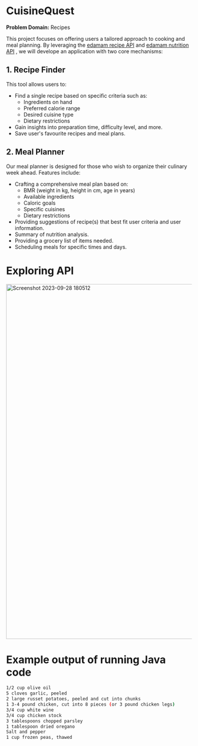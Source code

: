 # CuisineQuest

**Problem Domain:** Recipes

This project focuses on offering users a tailored approach to cooking and meal planning. By leveraging the [edamam recipe API](https://developer.edamam.com/edamam-docs-recipe-api) and [edamam nutrition API](https://developer.edamam.com/edamam-docs-nutrition-api )
, we will develope an application with two core mechanisms:

## 1. Recipe Finder

This tool allows users to:
- Find a single recipe based on specific criteria such as:
  - Ingredients on hand
  - Preferred calorie range
  - Desired cuisine type
  - Dietary restrictions
- Gain insights into preparation time, difficulty level, and more.
- Save user's favourite recipes and meal plans.

## 2. Meal Planner

Our meal planner is designed for those who wish to organize their culinary week ahead. Features include:
- Crafting a comprehensive meal plan based on:
  - BMR (weight in kg, height in cm, age in years)
  - Available ingredients
  - Caloric goals
  - Specific cuisines
  - Dietary restrictions
- Providing suggestions of recipe(s) that best fit user criteria and user information.
- Summary of nutrition analysis.
- Providing a grocery list of items needed.
- Scheduling meals for specific times and days.
  
# Exploring API
<img width="960" alt="Screenshot 2023-09-28 180512" src="https://github.com/Amaan-N-K/CuisineQuest/assets/113640712/84467900-d07c-4012-b1ef-446887e1fe57">

# Example output of running Java code

```bash
1/2 cup olive oil
5 cloves garlic, peeled
2 large russet potatoes, peeled and cut into chunks
1 3-4 pound chicken, cut into 8 pieces (or 3 pound chicken legs)
3/4 cup white wine
3/4 cup chicken stock
3 tablespoons chopped parsley
1 tablespoon dried oregano
Salt and pepper
1 cup frozen peas, thawed


